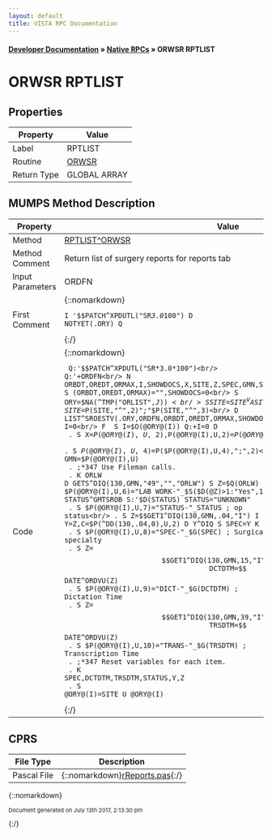 ```yaml
---
layout: default
title: VISTA RPC Documentation
---
```


#### [Developer Documentation](../index) &#187; [Native RPCs](TableOfContents) &#187; ORWSR RPTLIST<br/>
# ORWSR RPTLIST



## Properties

Property | Value
--- | ---
Label | RPTLIST
Routine | [ORWSR](http://code.osehra.org/dox/Routine_ORWSR_source.html)
Return Type | GLOBAL ARRAY




## MUMPS Method Description

Property | Value
--- | ---
Method | [RPTLIST^ORWSR](http://code.osehra.org/dox/Routine_ORWSR_source.html)
Method Comment | Return list of surgery reports for reports tab
Input Parameters | ORDFN
First Comment | {::nomarkdown}<pre><code>I '$$PATCH^XPDUTL("SR*3.0*100") D NOTYET(.ORY)  Q</code></pre>{:/}
Code | {::nomarkdown}<pre><code> Q:'$$PATCH^XPDUTL("SR*3.0*100")<br/> Q:'+ORDFN<br/> N ORBDT,OREDT,ORMAX,I,SHOWDOCS,X,SITE,Z,SPEC,GMN,STATUS,DCTDTM,TRSDTM,Y,ORLW<br/> S (ORBDT,OREDT,ORMAX)="",SHOWDOCS=0<br/> S ORY=$NA(^TMP("ORLIST",$J))<br/> S SITE=$$SITE^VASITE,SITE=$P(SITE,"^",2)_";"_$P(SITE,"^",3)<br/> D LIST^SROESTV(.ORY,ORDFN,ORBDT,OREDT,ORMAX,SHOWDOCS)<br/> S I=0<br/> F  S I=$O(@ORY@(I)) Q:+I=0  D<br/> . S X=$P(@ORY@(I),U,2),$P(@ORY@(I),U,2)=$P(@ORY@(I),U,3),$P(@ORY@(I),U,3)=X<br/> . S $P(@ORY@(I),U,4)=$P($P(@ORY@(I),U,4),";",2)<br/> . S GMN=$P(@ORY@(I),U)<br/> . ;*347 Use Fileman calls.<br/> . K ORLW D GETS^DIQ(130,GMN,"49","","ORLW") S Z=$Q(ORLW) S:Z']"" Z="Z" S $P(@ORY@(I),U,6)="LAB WORK-"_$S($D(@Z)>1:"Yes",1:"No") ; Lab work<br/> . D STATUS^GMTSROB S:'$D(STATUS) STATUS="UNKNOWN"<br/> . S $P(@ORY@(I),U,7)="STATUS-"_STATUS ; op status<br/> . S Z=$$GET1^DIQ(130,GMN,.04,"I") I Z>0 S Y=Z,C=$P(^DD(130,.04,0),U,2) D Y^DIQ S SPEC=Y K Y<br/> . S $P(@ORY@(I),U,8)="SPEC-"_$G(SPEC) ; Surgical specialty<br/> . S Z=$$GET1^DIQ(130,GMN,15,"I") S:Z>0 DCTDTM=$$DATE^ORDVU(Z)<br/> . S $P(@ORY@(I),U,9)="DICT-"_$G(DCTDTM) ; Dictation Time<br/> . S Z=$$GET1^DIQ(130,GMN,39,"I") S:Z>0 TRSDTM=$$DATE^ORDVU(Z)<br/> . S $P(@ORY@(I),U,10)="TRANS-"_$G(TRSDTM) ; Transcription Time<br/> . ;*347 Reset variables for each item.<br/> . K SPEC,DCTDTM,TRSDTM,STATUS,Y,Z<br/> . S @ORY@(I)=SITE_U_@ORY@(I)</code></pre>{:/}



## CPRS

File Type | Description
--- | ---
Pascal File | {::nomarkdown}<a href="https://github.com/OSEHRA/VistA/blob/master/Packages/Order%20Entry%20Results%20Reporting/CPRS/CPRS-Chart/rReports.pas">rReports.pas</a>{:/}

{::nomarkdown} <br/><p style="font-size: 11px">Document generated on July 13th 2017, 2:13:30 pm</p>{:/}